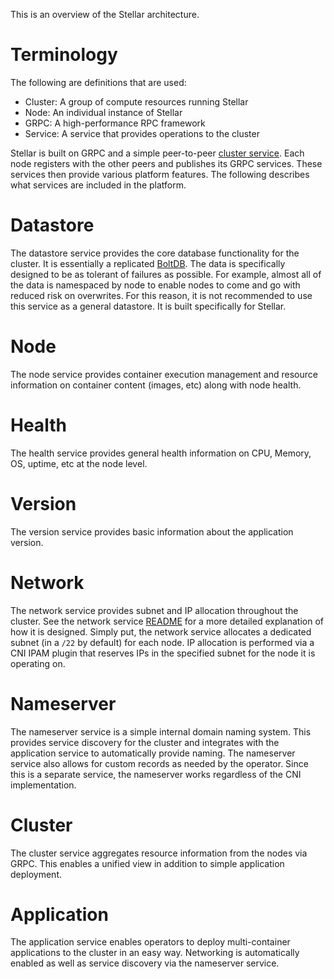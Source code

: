 This is an overview of the Stellar architecture.

# Terminology
The following are definitions that are used:

- Cluster: A group of compute resources running Stellar
- Node: An individual instance of Stellar
- GRPC: A high-performance RPC framework
- Service: A service that provides operations to the cluster

Stellar is built on GRPC and a simple peer-to-peer [cluster service](https://github.com/ehazlett/element).
Each node registers with the other peers and publishes its GRPC services.
These services then provide various platform features.  The following
describes what services are included in the platform.

# Datastore
The datastore service provides the core database functionality for the cluster.
It is essentially a replicated [BoltDB](https://github.com/coreos/bbolt).  The
data is specifically designed to be as tolerant of failures as possible.  For
example, almost all of the data is namespaced by node to enable nodes to come
and go with reduced risk on overwrites.  For this reason, it is not recommended
to use this service as a general datastore.  It is built specifically for Stellar.

# Node
The node service provides container execution management and resource information
on container content (images, etc) along with node health.

# Health
The health service provides general health information on CPU, Memory, OS, uptime, etc
at the node level.

# Version
The version service provides basic information about the application version.

# Network
The network service provides subnet and IP allocation throughout the cluster.  See the
network service [README](https://github.com/ehazlett/stellar/blob/master/services/network/README.md) for a more detailed
explanation of how it is designed.  Simply put, the network service allocates
a dedicated subnet (in a `/22` by default) for each node.  IP allocation is performed
via a CNI IPAM plugin that reserves IPs in the specified subnet for the node it is
operating on.

# Nameserver
The nameserver service is a simple internal domain naming system.  This provides service
discovery for the cluster and integrates with the application service to automatically
provide naming.  The nameserver service also allows for custom records as needed
by the operator.  Since this is a separate service, the nameserver works regardless
of the CNI implementation.

# Cluster
The cluster service aggregates resource information from the nodes via GRPC.  This enables
a unified view in addition to simple application deployment.

# Application
The application service enables operators to deploy multi-container applications to the
cluster in an easy way.  Networking is automatically enabled as well as service
discovery via the nameserver service.

